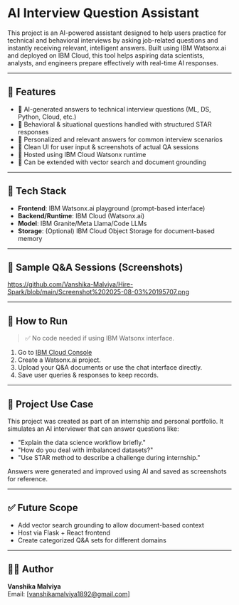 # AI Interview Question Assistant

This project is an AI-powered assistant designed to help users practice for technical and behavioral interviews by asking job-related questions and instantly receiving relevant, intelligent answers. Built using IBM Watsonx.ai and deployed on IBM Cloud, this tool helps aspiring data scientists, analysts, and engineers prepare effectively with real-time AI responses.

---

## 🚀 Features

- 🔹 AI-generated answers to technical interview questions (ML, DS, Python, Cloud, etc.)
- 🔹 Behavioral & situational questions handled with structured STAR responses
- 🔹 Personalized and relevant answers for common interview scenarios
- 🔹 Clean UI for user input & screenshots of actual QA sessions
- 🔹 Hosted using IBM Cloud Watsonx runtime
- 🔹 Can be extended with vector search and document grounding

---

## 🧠 Tech Stack

- **Frontend**: IBM Watsonx.ai playground (prompt-based interface)
- **Backend/Runtime**: IBM Cloud (Watsonx.ai)
- **Model**: IBM Granite/Meta Llama/Code LLMs
- **Storage**: (Optional) IBM Cloud Object Storage for document-based memory

---

## 📸 Sample Q&A Sessions (Screenshots)

https://github.com/Vanshika-Malviya/Hire-Spark/blob/main/Screenshot%202025-08-03%20195707.png

---

## 📂 How to Run

> ✅ No code needed if using IBM Watsonx interface.

1. Go to [IBM Cloud Console](https://cloud.ibm.com/)
2. Create a Watsonx.ai project.
3. Upload your Q&A documents or use the chat interface directly.
4. Save user queries & responses to keep records.

---

## 📝 Project Use Case

This project was created as part of an internship and personal portfolio. It simulates an AI interviewer that can answer questions like:

- "Explain the data science workflow briefly."
- "How do you deal with imbalanced datasets?"
- "Use STAR method to describe a challenge during internship."

Answers were generated and improved using AI and saved as screenshots for reference.

---


## ✅ Future Scope

- Add vector search grounding to allow document-based context
- Host via Flask + React frontend
- Create categorized Q&A sets for different domains

---

## 🧑‍💻 Author

**Vanshika Malviya**  
Email: [vanshikamalviya1892@gmail.com] 

